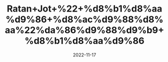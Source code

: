---
title: 'Ratan+Jot+%22+%d8%b1%d8%aa%d9%86+%d8%ac%d9%88%d8%aa%22%da%86%d9%88%d9%b9+%d8%b1%d8%aa%d9%86'
date: '2022-11-17' 
metatag: '' 
inventory: '0' 
draft: false 
# meta description 
shortDescripton: '+Alkanet+Root+%22++Ratanjot+helps+protect+your+skin+from+a+skin+infection%2c+inflammation+and+even+treats+burn+scars.+It+is+widely+used+in+various+face+masks%2c+and+other+skin+products+for+healing+burn+scars+due+to+its+natural+anti-inflammatory+properties+and+cooling+effect+to+absorb+heat+out+of+the+skin.'
description: 'Herbs+%d8%ac%da%91%db%8c+%d8%a8%d9%88%d9%b9%db%8c'
longdescription: ''
tags: ''
brand: ''
subCategory: ''
unit: '10 gm-Pk'
sellCount: '0'
featured: True
# product Price
price: '40.0'
# Product Short Description
shortDescription: '+Alkanet+Root+%22++Ratanjot+helps+protect+your+skin+from+a+skin+infection%2c+inflammation+and+even+treats+burn+scars.+It+is+widely+used+in+various+face+masks%2c+and+other+skin+products+for+healing+burn+scars+due+to+its+natural+anti-inflammatory+properties+and+cooling+effect+to+absorb+heat+out+of+the+skin.'
productID: '810D18E0-0C27-ED11-9968-005056B3A416'
type: 'products'
category: 'Herbs+%d8%ac%da%91%db%8c+%d8%a8%d9%88%d9%b9%db%8c' 
thumnailproduct: 'https://eraconnect.blob.core.windows.net/product-images/aminsaddiquidawakhana/810D18E0-0C27-ED11-9968-005056B3A416.webp' 
images:
  - image: 'https://eraconnect.blob.core.windows.net/product-images/aminsaddiquidawakhana/810D18E0-0C27-ED11-9968-005056B3A416.webp'  
Variants:
---